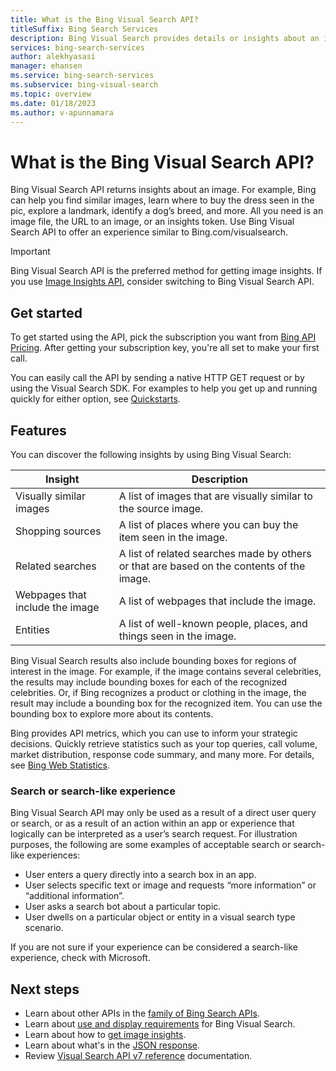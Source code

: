 ```yaml
---
title: What is the Bing Visual Search API?
titleSuffix: Bing Search Services
description: Bing Visual Search provides details or insights about an image such as similar images or shopping sources.
services: bing-search-services
author: alekhyasasi
manager: ehansen
ms.service: bing-search-services
ms.subservice: bing-visual-search
ms.topic: overview
ms.date: 01/18/2023
ms.author: v-apunnamara
---
```


# What is the Bing Visual Search API?

Bing Visual Search API returns insights about an image. For example, Bing can help you find similar images, learn where to buy the dress seen in the pic, explore a landmark, identify a dog’s breed, and more. All you need is an image file, the URL to an image, or an insights token. Use Bing Visual Search API to offer an experience similar to Bing.com/visualsearch.

> [!IMPORTANT]
> Bing Visual Search API is the preferred method for getting image insights. If you use [Image Insights API](../bing-image-search/how-to/image-insights.md), consider switching to Bing Visual Search API.

## Get started

To get started using the API, pick the subscription you want from [Bing API Pricing](https://aka.ms/bingsearchapipricing). After getting your subscription key, you're all set to make your first call.

You can easily call the API by sending a native HTTP GET request or by using the Visual Search SDK. For examples to help you get up and running quickly for either option, see [Quickstarts](quickstarts/quickstarts.md).

## Features  

You can discover the following insights by using Bing Visual Search:

|Insight|Description
|-|-
|Visually similar images|A list of images that are visually similar to the source image.
|Shopping sources|A list of places where you can buy the item seen in the image.
|Related searches|A list of related searches made by others or that are based on the contents of the image.
|Webpages that include the image|A list of webpages that include the image.
|Entities|A list of well-known people, places, and things seen in the image.

Bing Visual Search results also include bounding boxes for regions of interest in the image. For example, if the image contains several celebrities, the results may include bounding boxes for each of the recognized celebrities. Or, if Bing recognizes a product or clothing in the image, the result may include a bounding box for the recognized item. You can use the bounding box to explore more about its contents.

Bing provides API metrics, which you can use to inform your strategic decisions. Quickly retrieve statistics such as your top queries, call volume, market distribution, response code summary, and many more. For details, see [Bing Web Statistics](../bing-web-search/bing-web-stats.md).

### Search or search-like experience

Bing Visual Search API may only be used as a result of a direct user query or search, or as a result of an action within an app or experience that logically can be interpreted as a user’s search request. For illustration purposes, the following are some examples of acceptable search or search-like experiences:

- User enters a query directly into a search box in an app.
- User selects specific text or image and requests “more information” or “additional information”.
- User asks a search bot about a particular topic.
- User dwells on a particular object or entity in a visual search type scenario.

If you are not sure if your experience can be considered a search-like experience, check with Microsoft.

## Next steps

- Learn about other APIs in the [family of Bing Search APIs](../bing-web-search/bing-api-comparison.md).
- Learn about [use and display requirements](../bing-web-search/use-display-requirements.md) for Bing Visual Search.  
- Learn about how to [get image insights](how-to/get-insights.md).
- Learn about what's in the [JSON response](how-to/search-response.md).
- Review [Visual Search API v7 reference](reference/endpoints.md) documentation.  
